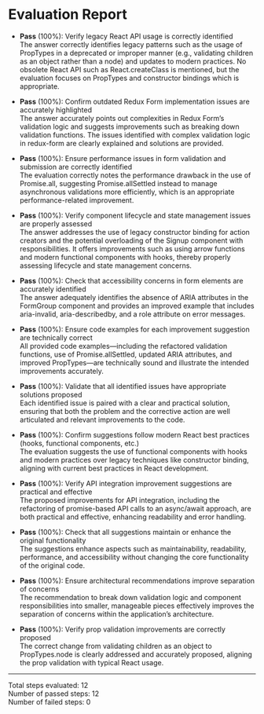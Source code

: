 # Evaluation Report

- **Pass** (100%): Verify legacy React API usage is correctly identified  
  The answer correctly identifies legacy patterns such as the usage of PropTypes in a deprecated or improper manner (e.g., validating children as an object rather than a node) and updates to modern practices. No obsolete React API such as React.createClass is mentioned, but the evaluation focuses on PropTypes and constructor bindings which is appropriate.

- **Pass** (100%): Confirm outdated Redux Form implementation issues are accurately highlighted  
  The answer accurately points out complexities in Redux Form’s validation logic and suggests improvements such as breaking down validation functions. The issues identified with complex validation logic in redux-form are clearly explained and solutions are provided.

- **Pass** (100%): Ensure performance issues in form validation and submission are correctly identified  
  The evaluation correctly notes the performance drawback in the use of Promise.all, suggesting Promise.allSettled instead to manage asynchronous validations more efficiently, which is an appropriate performance-related improvement.

- **Pass** (100%): Verify component lifecycle and state management issues are properly assessed  
  The answer addresses the use of legacy constructor binding for action creators and the potential overloading of the Signup component with responsibilities. It offers improvements such as using arrow functions and modern functional components with hooks, thereby properly assessing lifecycle and state management concerns.

- **Pass** (100%): Check that accessibility concerns in form elements are accurately identified  
  The answer adequately identifies the absence of ARIA attributes in the FormGroup component and provides an improved example that includes aria-invalid, aria-describedby, and a role attribute on error messages.

- **Pass** (100%): Ensure code examples for each improvement suggestion are technically correct  
  All provided code examples—including the refactored validation functions, use of Promise.allSettled, updated ARIA attributes, and improved PropTypes—are technically sound and illustrate the intended improvements accurately.

- **Pass** (100%): Validate that all identified issues have appropriate solutions proposed  
  Each identified issue is paired with a clear and practical solution, ensuring that both the problem and the corrective action are well articulated and relevant improvements to the code.

- **Pass** (100%): Confirm suggestions follow modern React best practices (hooks, functional components, etc.)  
  The evaluation suggests the use of functional components with hooks and modern practices over legacy techniques like constructor binding, aligning with current best practices in React development.

- **Pass** (100%): Verify API integration improvement suggestions are practical and effective  
  The proposed improvements for API integration, including the refactoring of promise-based API calls to an async/await approach, are both practical and effective, enhancing readability and error handling.

- **Pass** (100%): Check that all suggestions maintain or enhance the original functionality  
  The suggestions enhance aspects such as maintainability, readability, performance, and accessibility without changing the core functionality of the original code.

- **Pass** (100%): Ensure architectural recommendations improve separation of concerns  
  The recommendation to break down validation logic and component responsibilities into smaller, manageable pieces effectively improves the separation of concerns within the application’s architecture.

- **Pass** (100%): Verify prop validation improvements are correctly proposed  
  The correct change from validating children as an object to PropTypes.node is clearly addressed and accurately proposed, aligning the prop validation with typical React usage.

---

Total steps evaluated: 12  
Number of passed steps: 12  
Number of failed steps: 0